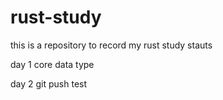# rust-study
this is a repository to record my rust study stauts 

day 1 
core data type

day 2 
git push test
